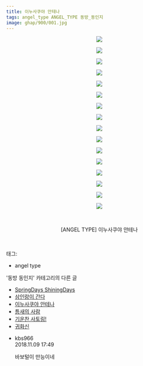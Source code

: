 ```yaml
---
title: 이누사쿠야 안테나
tags: angel_type ANGEL_TYPE 동방_동인지
image: ghap/900/001.jpg
---
```

<div class="article">
<p style="text-align: center; clear: none; float: none;"><img src="{{ site.nasurl }}/ghap/900/001.jpg"/></p>
<p style="text-align: center; clear: none; float: none;"><img src="{{ site.nasurl }}/ghap/900/002.jpg"/></p>
<p style="text-align: center; clear: none; float: none;"><img src="{{ site.nasurl }}/ghap/900/003.jpg"/></p>
<p style="text-align: center; clear: none; float: none;"><img src="{{ site.nasurl }}/ghap/900/004.jpg"/></p>
<p style="text-align: center; clear: none; float: none;"><img src="{{ site.nasurl }}/ghap/900/005.jpg"/></p>
<p style="text-align: center; clear: none; float: none;"><img src="{{ site.nasurl }}/ghap/900/006.jpg"/></p>
<p style="text-align: center; clear: none; float: none;"><img src="{{ site.nasurl }}/ghap/900/007.jpg"/></p>
<p style="text-align: center; clear: none; float: none;"><img src="{{ site.nasurl }}/ghap/900/008.jpg"/></p>
<p style="text-align: center; clear: none; float: none;"><img src="{{ site.nasurl }}/ghap/900/009.jpg"/></p>
<p style="text-align: center; clear: none; float: none;"><img src="{{ site.nasurl }}/ghap/900/010.jpg"/></p>
<p style="text-align: center; clear: none; float: none;"><img src="{{ site.nasurl }}/ghap/900/011.jpg"/></p>
<p style="text-align: center; clear: none; float: none;"><img src="{{ site.nasurl }}/ghap/900/012.jpg"/></p>
<p style="text-align: center; clear: none; float: none;"><img src="{{ site.nasurl }}/ghap/900/013.jpg"/></p>
<p style="text-align: center; clear: none; float: none;"><img src="{{ site.nasurl }}/ghap/900/014.jpg"/></p>
<p style="text-align: center; clear: none; float: none;"><img src="{{ site.nasurl }}/ghap/900/015.jpg"/></p>
<p style="text-align: center; clear: none; float: none;"><img src="{{ site.nasurl }}/ghap/900/016.jpg"/></p>
<p style="text-align: center; clear: none; float: none;"><br/></p>
<p style="text-align: center; clear: none; float: none;">[ANGEL TYPE] 이누사쿠야 안테나</p>
<p><br/></p>
</div><div class="tagTrail">
<p>태그: </p>
<ul>
<li>angel type</li>
</ul>
</div><div class="another">
<p>'동방 동인지' 카테고리의 다른 글</p>
<ul>
<li><a href="/2016-07-17-ghap_902">SpringDays ShiningDays</a></li>
<li><a href="/2016-07-17-ghap_901">삼인랑이 간다</a></li>
<li><a href="/2016-07-17-ghap_900">이누사쿠야 안테나</a></li>
<li><a href="/2016-07-17-ghap_899">틈새의 사람</a></li>
<li><a href="/2016-07-17-ghap_898">기운찬 사토링!</a></li>
<li><a href="/2016-07-17-ghap_897">귀화신</a></li>
</ul>
</div><div class="cb_module cb_fluid">
<div class="cb_wrt cb_profile">
<div class="comment">
<ul>
<li class="cb_thumb_off" id="comment15370576">
<div class="cb_comment_area">
<div class="cb_info_area">
<div class="cb_section">
<span class="cb_nick_name">kbs966</span>
</div>
<div class="cb_section">
<span class="cb_date">2018.11.09 17:49 </span>
</div>
</div>
<div class="cb_dsc_comment">
<p class="cb_dsc">
											바보털이 만능이네
										</p>
</div>
</div></li>
</ul>
</div>
</div><!-- commentList close -->
</div>
